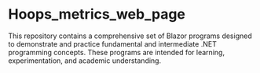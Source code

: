 # Hoops_metrics_web_page
This repository contains a comprehensive set of Blazor programs designed to demonstrate and practice fundamental and intermediate .NET programming concepts. These programs are intended for learning, experimentation, and academic understanding.
